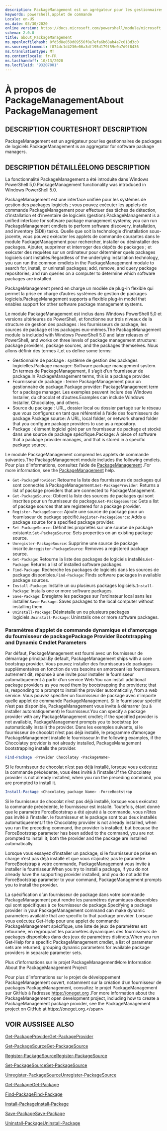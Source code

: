 ```yaml
---
description: PackageManagement est un agrégateur pour les gestionnaires de packages de logiciels.
keywords: powershell,applet de commande
Locale: en-US
ms.date: 03/30/2020
online version: https://docs.microsoft.com/powershell/module/microsoft.powershell.core/about/about_packagemanagement?view=powershell-6&WT.mc_id=ps-gethelp
schema: 2.0.0
title: about_PackageManagement
ms.openlocfilehash: 8fd5d8e059d09556f0e7efa6b68ab4a7c018d3c0
ms.sourcegitcommit: f874dc1d4236e06a3df195d179f59e0a7d9f8436
ms.translationtype: MT
ms.contentlocale: fr-FR
ms.lasthandoff: 10/13/2020
ms.locfileid: "93207001"
---
```

# <a name="about-packagemanagement"></a><span data-ttu-id="546b9-104">À propos de PackageManagement</span><span class="sxs-lookup"><span data-stu-id="546b9-104">About PackageManagement</span></span>

## <a name="short-description"></a><span data-ttu-id="546b9-105">DESCRIPTION COURTE</span><span class="sxs-lookup"><span data-stu-id="546b9-105">SHORT DESCRIPTION</span></span>
<span data-ttu-id="546b9-106">PackageManagement est un agrégateur pour les gestionnaires de packages de logiciels.</span><span class="sxs-lookup"><span data-stu-id="546b9-106">PackageManagement is an aggregator for software package managers.</span></span>

## <a name="long-description"></a><span data-ttu-id="546b9-107">DESCRIPTION DÉTAILLÉE</span><span class="sxs-lookup"><span data-stu-id="546b9-107">LONG DESCRIPTION</span></span>

<span data-ttu-id="546b9-108">La fonctionnalité PackageManagement a été introduite dans Windows PowerShell 5,0.</span><span class="sxs-lookup"><span data-stu-id="546b9-108">PackageManagement functionality was introduced in Windows PowerShell 5.0.</span></span>

<span data-ttu-id="546b9-109">PackageManagement est une interface unifiée pour les systèmes de gestion des packages logiciels ; vous pouvez exécuter les applets de commande PackageManagement pour effectuer des tâches de détection, d’installation et d’inventaire de logiciels (gestion).</span><span class="sxs-lookup"><span data-stu-id="546b9-109">PackageManagement is a unified interface for software package management systems; you can run PackageManagement cmdlets to perform software discovery, installation, and inventory (SDII) tasks.</span></span> <span data-ttu-id="546b9-110">Quelle que soit la technologie d’installation sous-jacente, vous pouvez exécuter les applets de commande courantes dans le module PackageManagement pour rechercher, installer ou désinstaller des packages. Ajouter, supprimer et interroger des dépôts de packages ; et exécuter des requêtes sur un ordinateur pour déterminer quels packages logiciels sont installés.</span><span class="sxs-lookup"><span data-stu-id="546b9-110">Regardless of the underlying installation technology, you can run the common cmdlets in the PackageManagement module to search for, install, or uninstall packages; add, remove, and query package repositories; and run queries on a computer to determine which software packages are installed.</span></span>

<span data-ttu-id="546b9-111">PackageManagement prend en charge un modèle de plug-in flexible qui permet la prise en charge d’autres systèmes de gestion de packages logiciels.</span><span class="sxs-lookup"><span data-stu-id="546b9-111">PackageManagement supports a flexible plug-in model that enables support for other software package management systems.</span></span>

<span data-ttu-id="546b9-112">Le module PackageManagement est inclus dans Windows PowerShell 5,0 et versions ultérieures de PowerShell, et fonctionne sur trois niveaux de la structure de gestion des packages : les fournisseurs de package, les sources de package et les packages eux-mêmes.</span><span class="sxs-lookup"><span data-stu-id="546b9-112">The PackageManagement module is included with Windows PowerShell 5.0 and later releases of PowerShell, and works on three levels of package management structure: package providers, package sources, and the packages themselves.</span></span> <span data-ttu-id="546b9-113">Nous allons définir des termes :</span><span class="sxs-lookup"><span data-stu-id="546b9-113">Let us define some terms:</span></span>

- <span data-ttu-id="546b9-114">Gestionnaire de package : système de gestion des packages logicielles.</span><span class="sxs-lookup"><span data-stu-id="546b9-114">Package manager: Software package management system.</span></span> <span data-ttu-id="546b9-115">En termes de PackageManagement, il s’agit d’un fournisseur de package.</span><span class="sxs-lookup"><span data-stu-id="546b9-115">In PackageManagement terms, this is a package provider.</span></span>
- <span data-ttu-id="546b9-116">Fournisseur de package : terme PackageManagement pour un gestionnaire de package.</span><span class="sxs-lookup"><span data-stu-id="546b9-116">Package provider: PackageManagement term for a package manager.</span></span> <span data-ttu-id="546b9-117">Les exemples peuvent inclure des Windows Installer, du chocolat et d’autres.</span><span class="sxs-lookup"><span data-stu-id="546b9-117">Examples can include Windows Installer, Chocolatey, and others.</span></span>
- <span data-ttu-id="546b9-118">Source du package : URL, dossier local ou dossier partagé sur le réseau que vous configurez en tant que référentiel à l’aide des fournisseurs de package.</span><span class="sxs-lookup"><span data-stu-id="546b9-118">Package source: A URL, local folder, or network shared folder that you configure package providers to use as a repository.</span></span>
- <span data-ttu-id="546b9-119">Package : élément logiciel géré par un fournisseur de package et stocké dans une source de package spécifique.</span><span class="sxs-lookup"><span data-stu-id="546b9-119">Package: A piece of software that a package provider manages, and that is stored in a specific package source.</span></span>

<span data-ttu-id="546b9-120">Le module PackageManagement comprend les applets de commande suivantes.</span><span class="sxs-lookup"><span data-stu-id="546b9-120">The PackageManagement module includes the following cmdlets.</span></span> <span data-ttu-id="546b9-121">Pour plus d’informations, consultez l’aide de [PackageManagement](/powershell/module/packagemanagement) .</span><span class="sxs-lookup"><span data-stu-id="546b9-121">For more information, see the [PackageManagement](/powershell/module/packagemanagement) help.</span></span>

- <span data-ttu-id="546b9-122">`Get-PackageProvider`: Retourne la liste des fournisseurs de packages qui sont connectés à PackageManagement.</span><span class="sxs-lookup"><span data-stu-id="546b9-122">`Get-PackageProvider`: Returns a list of package providers that are  connected to PackageManagement.</span></span>
- <span data-ttu-id="546b9-123">`Get-PackageSource`: Obtient la liste des sources de packages qui sont inscrites pour un fournisseur de package.</span><span class="sxs-lookup"><span data-stu-id="546b9-123">`Get-PackageSource`: Gets a list of package sources that are registered for a package provider.</span></span>
- <span data-ttu-id="546b9-124">`Register-PackageSource`: Ajoute une source de package pour un fournisseur de package spécifié.</span><span class="sxs-lookup"><span data-stu-id="546b9-124">`Register-PackageSource`: Adds a package source for a specified package provider.</span></span>
- <span data-ttu-id="546b9-125">`Set-PackageSource`: Définit les propriétés sur une source de package existante.</span><span class="sxs-lookup"><span data-stu-id="546b9-125">`Set-PackageSource`: Sets properties on an existing package source.</span></span>
- <span data-ttu-id="546b9-126">`Unregister-PackageSource`: Supprime une source de package inscrite.</span><span class="sxs-lookup"><span data-stu-id="546b9-126">`Unregister-PackageSource`: Removes a registered package source.</span></span>
- <span data-ttu-id="546b9-127">`Get-Package`: Retourne la liste des packages de logiciels installés.</span><span class="sxs-lookup"><span data-stu-id="546b9-127">`Get-Package`: Returns a list of installed software packages.</span></span>
- <span data-ttu-id="546b9-128">`Find-Package`: Recherche les packages de logiciels dans les sources de package disponibles.</span><span class="sxs-lookup"><span data-stu-id="546b9-128">`Find-Package`: Finds software packages in available package sources.</span></span>
- <span data-ttu-id="546b9-129">`Install-Package`: Installe un ou plusieurs packages logiciels.</span><span class="sxs-lookup"><span data-stu-id="546b9-129">`Install-Package`: Installs one or more software packages.</span></span>
- <span data-ttu-id="546b9-130">`Save-Package`: Enregistre les packages sur l’ordinateur local sans les installer.</span><span class="sxs-lookup"><span data-stu-id="546b9-130">`Save-Package`: Saves packages to the local computer without installing them.</span></span>
- <span data-ttu-id="546b9-131">`Uninstall-Package`: Désinstalle un ou plusieurs packages logiciels.</span><span class="sxs-lookup"><span data-stu-id="546b9-131">`Uninstall-Package`: Uninstalls one or more software packages.</span></span>

### <a name="package-provider-bootstrapping-and-dynamic-cmdlet-parameters"></a><span data-ttu-id="546b9-132">Paramètres d’applet de commande dynamique et d’amorçage du fournisseur de package</span><span class="sxs-lookup"><span data-stu-id="546b9-132">Package Provider Bootstrapping and Dynamic Cmdlet Parameters</span></span>

<span data-ttu-id="546b9-133">Par défaut, PackageManagement est fourni avec un fournisseur de démarrage principal.</span><span class="sxs-lookup"><span data-stu-id="546b9-133">By default, PackageManagement ships with a core bootstrap provider.</span></span> <span data-ttu-id="546b9-134">Vous pouvez installer des fournisseurs de packages supplémentaires en fonction de vos besoins en amorceant les fournisseurs. autrement dit, réponse à une invite pour installer le fournisseur automatiquement à partir d’un service Web.</span><span class="sxs-lookup"><span data-stu-id="546b9-134">You can install additional package providers as you need them by bootstrapping the providers; that is, responding to a prompt to install the provider automatically, from a web service.</span></span> <span data-ttu-id="546b9-135">Vous pouvez spécifier un fournisseur de package avec n’importe quelle applet de commande PackageManagement. Si le fournisseur spécifié n’est pas disponible, PackageManagement vous invite à démarrer (ou à installer automatiquement) le fournisseur.</span><span class="sxs-lookup"><span data-stu-id="546b9-135">You can specify a package provider with any PackageManagement cmdlet; if the specified provider is not available, PackageManagement prompts you to bootstrap (or automatically install) the provider.</span></span> <span data-ttu-id="546b9-136">Dans les exemples suivants, si le fournisseur de chocolat n’est pas déjà installé, le programme d’amorçage PackageManagement installe le fournisseur.</span><span class="sxs-lookup"><span data-stu-id="546b9-136">In the following examples, if the Chocolatey provider is not already installed, PackageManagement bootstrapping installs the provider.</span></span>

```powershell
Find-Package -Provider Chocolatey <PackageName>
```

<span data-ttu-id="546b9-137">Si le fournisseur de chocolat n’est pas déjà installé, lorsque vous exécutez la commande précédente, vous êtes invité à l’installer.</span><span class="sxs-lookup"><span data-stu-id="546b9-137">If the Chocolatey provider is not already installed, when you run the preceding command, you are prompted to install it.</span></span>

```powershell
Install-Package <Chocolatey package Name> -ForceBootstrap
```

<span data-ttu-id="546b9-138">Si le fournisseur de chocolat n’est pas déjà installé, lorsque vous exécutez la commande précédente, le fournisseur est installé. Toutefois, étant donné que le paramètre ForceBootstrap a été ajouté à la commande, vous n’êtes pas invité à l’installer. le fournisseur et le package sont tous deux installés automatiquement.</span><span class="sxs-lookup"><span data-stu-id="546b9-138">If the Chocolatey provider is not already installed, when you run the preceding command, the provider is installed; but because the ForceBootstrap parameter has been added to the command, you are not prompted to install it; both the provider and the package are installed automatically.</span></span>

<span data-ttu-id="546b9-139">Lorsque vous essayez d’installer un package, si le fournisseur de prise en charge n’est pas déjà installé et que vous n’ajoutez pas le paramètre ForceBootstrap à votre commande, PackageManagement vous invite à installer le fournisseur.</span><span class="sxs-lookup"><span data-stu-id="546b9-139">When you try to install a package, if you do not already have the supporting provider installed, and you do not add the ForceBootstrap parameter to your command, PackageManagement prompts you to install the provider.</span></span>

<span data-ttu-id="546b9-140">La spécification d’un fournisseur de package dans votre commande PackageManagement peut rendre les paramètres dynamiques disponibles qui sont spécifiques à ce fournisseur de package.</span><span class="sxs-lookup"><span data-stu-id="546b9-140">Specifying a package provider in your PackageManagement command can make dynamic parameters available that are specific to that package provider.</span></span> <span data-ttu-id="546b9-141">Lorsque vous exécutez Get-Help pour une applet de commande PackageManagement spécifique, une liste de jeux de paramètres est retournée, en regroupant les paramètres dynamiques des fournisseurs de packages disponibles dans des jeux de paramètres distincts.</span><span class="sxs-lookup"><span data-stu-id="546b9-141">When you run Get-Help for a specific PackageManagement cmdlet, a list of parameter sets are returned, grouping dynamic parameters for available package providers in separate parameter sets.</span></span>

<span data-ttu-id="546b9-142">Plus d’informations sur le projet PackageManagement</span><span class="sxs-lookup"><span data-stu-id="546b9-142">More Information About the PackageManagement Project</span></span>

<span data-ttu-id="546b9-143">Pour plus d’informations sur le projet de développement PackageManagement ouvert, notamment sur la création d’un fournisseur de packages PackageManagement, consultez le projet PackageManagement sur GitHub à l’adresse https://oneget.org .</span><span class="sxs-lookup"><span data-stu-id="546b9-143">For more information about the PackageManagement open development project, including how to create a PackageManagement package provider, see the PackageManagement project on GitHub at https://oneget.org.</span></span>

## <a name="see-also"></a><span data-ttu-id="546b9-144">VOIR AUSSI</span><span class="sxs-lookup"><span data-stu-id="546b9-144">SEE ALSO</span></span>

[<span data-ttu-id="546b9-145">Get-PackageProvider</span><span class="sxs-lookup"><span data-stu-id="546b9-145">Get-PackageProvider</span></span>](xref:PackageManagement.Get-PackageProvider)

[<span data-ttu-id="546b9-146">Get-PackageSource</span><span class="sxs-lookup"><span data-stu-id="546b9-146">Get-PackageSource</span></span>](xref:PackageManagement.Get-PackageSource)

[<span data-ttu-id="546b9-147">Register-PackageSource</span><span class="sxs-lookup"><span data-stu-id="546b9-147">Register-PackageSource</span></span>](xref:PackageManagement.Register-PackageSource)

[<span data-ttu-id="546b9-148">Set-PackageSource</span><span class="sxs-lookup"><span data-stu-id="546b9-148">Set-PackageSource</span></span>](xref:PackageManagement.Set-PackageSource)

[<span data-ttu-id="546b9-149">Unregister-PackageSource</span><span class="sxs-lookup"><span data-stu-id="546b9-149">Unregister-PackageSource</span></span>](xref:PackageManagement.Unregister-PackageSource)

[<span data-ttu-id="546b9-150">Get-Package</span><span class="sxs-lookup"><span data-stu-id="546b9-150">Get-Package</span></span>](xref:PackageManagement.Get-Package)

[<span data-ttu-id="546b9-151">Find-Package</span><span class="sxs-lookup"><span data-stu-id="546b9-151">Find-Package</span></span>](xref:PackageManagement.Find-Package)

[<span data-ttu-id="546b9-152">Install-Package</span><span class="sxs-lookup"><span data-stu-id="546b9-152">Install-Package</span></span>](xref:PackageManagement.Install-Package)

[<span data-ttu-id="546b9-153">Save-Package</span><span class="sxs-lookup"><span data-stu-id="546b9-153">Save-Package</span></span>](xref:PackageManagement.Save-Package)

[<span data-ttu-id="546b9-154">Uninstall-Package</span><span class="sxs-lookup"><span data-stu-id="546b9-154">Uninstall-Package</span></span>](xref:PackageManagement.Uninstall-Package)
